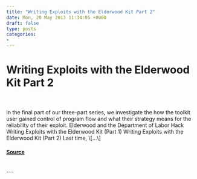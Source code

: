```yaml
---
title: "Writing Exploits with the Elderwood Kit Part 2"
date: Mon, 20 May 2013 11:34:05 +0000
draft: false
type: posts
categories: 
- 
---
```

# Writing Exploits with the Elderwood Kit Part 2

<br/>

<br/>
In the final part of our three-part series, we investigate the how the toolkit user gained control of program flow and what their strategy means for the reliability of their exploit. Elderwood and the Department of Labor Hack Writing Exploits with the Elderwood Kit (Part 1) Writing Exploits with the Elderwood Kit (Part 2) Last time, \[…\]

#### [Source](https://blog.trailofbits.com/2013/05/20/writing-exploits-with-the-elderwood-kit-part-2/)

<br/>
---
